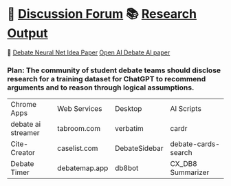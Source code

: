 
# 🙋‍ [Discussion Forum](https://github.com/orgs/debate/discussions)  📚  [Research Output](https://opencaselist.com/)
📜  [Debate Neural Net Idea Paper](https://arxiv.org/ftp/arxiv/papers/2011/2011.07251.pdf)
[Open AI Debate AI paper](https://arxiv.org/pdf/1805.00899.pdf)


### Plan: The community of student debate teams should disclose research for a training dataset for ChatGPT to recommend arguments and to reason through logical assumptions.




<table>
<tr>
 <td> Chrome Apps
 <td> Web Services
 <td> Desktop 
 <td> AI Scripts 
<tr>
 <td> debate ai streamer
 <td> tabroom.com
 <td> verbatim 
 <td>  cardr
<tr>
 <td> Cite-Creator
 <td> caselist.com
 <td> DebateSidebar 
 <td> debate-cards-search
<tr>
 <td> Debate Timer 
 <td> debatemap.app
 <td>  db8bot
 <td>  CX_DB8 Summarizer

